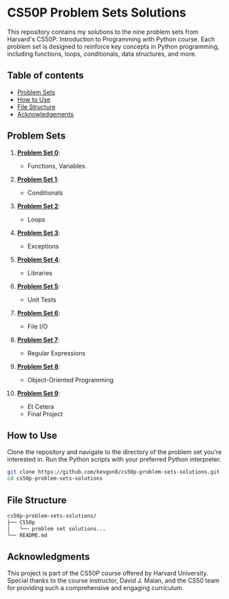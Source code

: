 # CS50P Problem Sets Solutions

This repository contains my solutions to the nine problem sets from Harvard's CS50P: Introduction to Programming with Python course. Each problem set is designed to reinforce key concepts in Python programming, including functions, loops, conditionals, data structures, and more.

## Table of contents
- [Problem Sets](#problem-sets)
- [How to Use](#how-to-use)
- [File Structure](#file-structure)
- [Acknowledgements](acknowledgements)

## Problem Sets

1. [**Problem Set 0**](https://cs50.harvard.edu/python/2022/psets/0/):
   - Functions, Variables.

2. [**Problem Set 1**](https://cs50.harvard.edu/python/2022/psets/1/):
   - Conditionals

3. [**Problem Set 2**](https://cs50.harvard.edu/python/2022/psets/2/):
   - Loops

4. [**Problem Set 3**](https://cs50.harvard.edu/python/2022/psets/3/): 
   - Exceptions

5. [**Problem Set 4**](https://cs50.harvard.edu/python/2022/psets/4/): 
   - Libraries

6. [**Problem Set 5**](https://cs50.harvard.edu/python/2022/psets/5/):
   - Unit Tests

7. [**Problem Set 6**](https://cs50.harvard.edu/python/2022/psets/6/):
   - File I/O

8. [**Problem Set 7**](https://cs50.harvard.edu/python/2022/psets/7/):
   - Regular Expressions

9. [**Problem Set 8**](https://cs50.harvard.edu/python/2022/psets/8/):
   - Object-Oriented Programming 

10. [**Problem Set 9**](https://cs50.harvard.edu/python/2022/project/):
    - Et Cetera
    - Final Project
## How to Use

Clone the repository and navigate to the directory of the problem set you're interested in. Run the Python scripts with your preferred Python interpreter.

```bash
git clone https://github.com/kevgon8/cs50p-problem-sets-solutions.git
cd cs50p-problem-sets-solutions
```

## File Structure
```bash
cs50p-problem-sets-solutions/
├── CS50p
│   └── problem set solutions...   
└── README.md
```

## Acknowledgments
This project is part of the CS50P course offered by Harvard University. Special thanks to the course instructor, David J. Malan, and the CS50 team for providing such a comprehensive and engaging curriculum.
